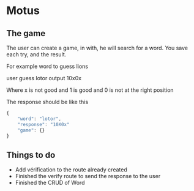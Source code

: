 # Motus

## The game
The user can create a game, in with, he will search for a word.
You save each try, and the result.

For example
word to guess lions

user guess  lotor
output  10x0x

Where x is not good
and 1 is good
and 0 is not at the right position

The response should be like this

```javascript
{
    "word": "lotor",
    "response": "10X0x"
    "game": {}
}
```

## Things to do

- Add vérification to the route already created
- Finished the verify route to send the response to the user
- Finished the CRUD of Word